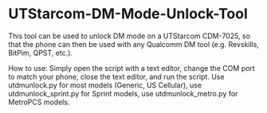 # UTStarcom-DM-Mode-Unlock-Tool
This tool can be used to unlock DM mode on a UTStarcom CDM-7025, so that the phone can then be used with any Qualcomm DM tool (e.g. Revskills, BitPim, QPST, etc.).

How to use: Simply open the script with a text editor, change the COM port to match your phone, close the text editor, and run the script. Use utdmunlock.py for most models (Generic, US Cellular), use utdmunlock_sprint.py for Sprint models, use utdmunlock_metro.py for MetroPCS models.
